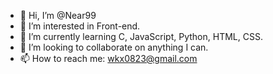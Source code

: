 - 👋 Hi, I’m @Near99
- 👀 I’m interested in Front-end.
- 🌱 I’m currently learning C, JavaScript, Python, HTML, CSS.
- 💞️ I’m looking to collaborate on anything I can.
- 📫 How to reach me: wkx0823@gmail.com

<!---
Near99/Near99 is a ✨ special ✨ repository because its `README.md` (this file) appears on your GitHub profile.
You can click the Preview link to take a look at your changes.
--->

